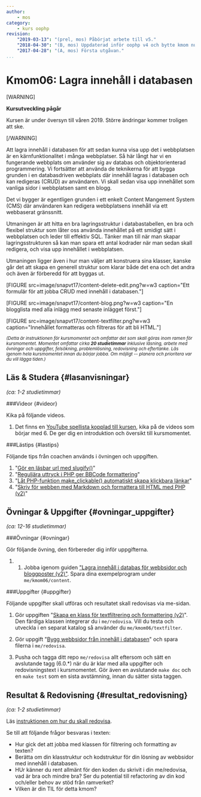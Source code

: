 ```yaml
---
author:
    - mos
category:
    - kurs oophp
revision:
    "2019-03-13": "(prel, mos) Påbörjat arbete till v5."
    "2018-04-30": "(B, mos) Uppdaterad inför oophp v4 och bytte kmom nummer."
    "2017-04-28": "(A, mos) Första utgåvan."
...
```

Kmom06: Lagra innehåll i databasen
==================================

[WARNING]

**Kursutveckling pågår**

Kursen är under översyn till våren 2019. Större ändringar kommer troligen att ske.

[/WARNING]

Att lagra innehåll i databasen för att sedan kunna visa upp det i webbplatsen är en kärnfunktionalitet i många webbplatser. Så här långt har vi en fungerande webbplats om använder sig av databas och objektorienterad programmering. Vi fortsätter att använda de teknikerna för att bygga grunden i en databasdriven webbplats där innehåll lagras i databasen och kan redigeras (CRUD) av användaren. Vi skall sedan visa upp innehållet som vanliga sidor i webbplatsen samt en blogg.

Det vi bygger är egentligen grunden i ett enkelt Content Mangement System (CMS) där användaren kan redigera webbplatsens innehåll via ett webbaserat gränssnitt.

Utmaningen är att hitta en bra lagringsstruktur i databastabellen, en bra och flexibel struktur som låter oss använda innehållet på ett smidigt sätt i webbplatsen och leder till effektiv SQL. Tänker man till när man skapar lagringsstrukturen så kan man spara ett antal kodrader när man sedan skall redigera, och visa upp innehållet i webbplatsen.

Utmaningen ligger även i hur man väljer att konstruera sina klasser, kanske går det att skapa en generell struktur som klarar både det ena och det andra och även är förberedd för att byggas ut.

<!-- more -->

[FIGURE src=image/snapvt17/content-delete-edit.png?w=w3 caption="Ett formulär för att jobba CRUD med innehåll i databasen."]

[FIGURE src=image/snapvt17/content-blog.png?w=w3 caption="En blogglista med alla inlägg med senaste inlägget först."]

[FIGURE src=image/snapvt17/content-textfilter.png?w=w3 caption="Innehållet formatteras och filtreras för att bli HTML."]

<small><i>(Detta är instruktionen för kursmomentet och omfattar det som skall göras inom ramen för kursmomentet. Momentet omfattar cirka **20 studietimmar** inklusive läsning, arbete med övningar och uppgifter, felsökning, problemlösning, redovisning och eftertanke. Läs igenom hela kursmomentet innan du börjar jobba. Om möjligt -- planera och prioritera var du vill lägga tiden.)</i></small>



Läs & Studera  {#lasanvisningar}
---------------------------------

*(ca: 1-2 studietimmar)*



###Videor {#videor}

Kika på följande videos.

1. Det finns en [YouTube spellista kopplad till kursen](https://www.youtube.com/playlist?list=PLKtP9l5q3ce_jh6fAj1iwiJSj70DXA2Vn), kika på de videos som börjar med 6. De ger dig en introduktion och översikt till kursmomentet.



###Lästips {#lastips}

Följande tips från coachen används i övningen och uppgiften.

1. "[Gör en läsbar url med slugify()](coachen/gor-en-lasbar-url-med-slugify)"
1. "[Reguljära uttryck i PHP ger BBCode formattering](coachen/reguljara-uttryck-i-php-ger-bbcode-formattering)"
1. "[Låt PHP-funktion make_clickable() automatiskt skapa klickbara länkar](coachen/lat-php-funktion-make-clickable-automatiskt-skapa-klickbara-lankar)"
1. "[Skriv för webben med Markdown och formattera till HTML med PHP (v2)](coachen/skriv-for-webben-med-markdown-och-formattera-till-html-med-php-v2)"



Övningar & Uppgifter  {#ovningar_uppgifter}
-------------------------------------------

*(ca: 12-16 studietimmar)*


###Övningar {#ovningar}

Gör följande övning, den förbereder dig inför uppgifterna.

1. 1. Jobba igenom guiden ["Lagra innehåll i databas för webbsidor och bloggposter (v2)"](kunskap/lagra-innehall-i-databas-for-webbsidor-och-bloggposter-v2). Spara dina exempelprogram under `me/kmom06/content`.

<!--
esc() wrapper, e(), eller modulen från Zend

Lägg Textfilter som övning, inte enbart som uppgift.

purify

användare, lösenord
-->



###Uppgifter {#uppgifter}

Följande uppgifter skall utföras och resultatet skall redovisas via me-sidan.

1. Gör uppgiften "[Skapa en klass för textfiltrering och formattering (v2)](uppgift/skapa-en-klass-for-textfiltrering-och-formattering-v2)". Den färdiga klassen integrerar du i `me/redovisa`. Vill du testa och utveckla i en separat katalog så använder du `me/kmom06/textfilter`.

1. Gör uppgift "[Bygg webbsidor från innehåll i databasen](uppgift/bygg-webbsidor-fran-innehall-i-databasen)" och spara filerna i `me/redovisa`.

1. Pusha och tagga ditt repo `me/redovisa` allt eftersom och sätt en avslutande tagg (6.0.\*) när du är klar med alla uppgifter och redovisningstext i kursmomentet. Gör även en avslutande `make doc` och en `make test` som en sista avstämning, innan du sätter sista taggen.



Resultat & Redovisning  {#resultat_redovisning}
-----------------------------------------------

*(ca: 1-2 studietimmar)*

Läs [instruktionen om hur du skall redovisa](./../redovisa).

Se till att följande frågor besvaras i texten:

* Hur gick det att jobba med klassen för filtrering och formatting av texten?
* Berätta om din klasstruktur och kodstruktur för din lösning av webbsidor med innehåll i databasen.
* HUr känner du rent allmänt för den koden du skrivit i din me/redovisa, vad är bra och mindre bra? Ser du potential till refactoring av din kod och/eller behov av stöd från ramverket?
* Vilken är din TIL för detta kmom?
